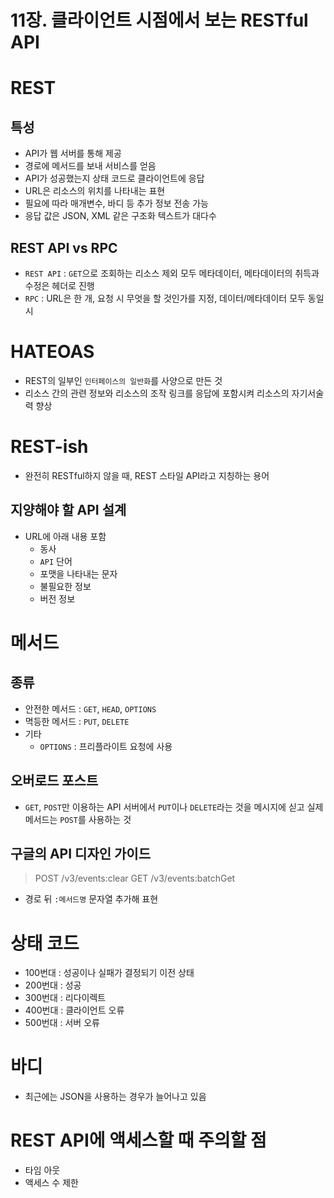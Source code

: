 # 11장. 클라이언트 시점에서 보는 RESTful API

# REST

## 특성

- API가 웹 서버를 통해 제공
- 경로에 메서드를 보내 서비스를 얻음
- API가 성공했는지 상태 코드로 클라이언트에 응답
- URL은 리소스의 위치를 나타내는 표현
- 필요에 따라 매개변수, 바디 등 추가 정보 전송 가능
- 응답 값은 JSON, XML 같은 구조화 텍스트가 대다수

## REST API vs RPC

- `REST API`  : `GET`으로 조회하는 리소스 제외 모두 메타데이터, 메타데이터의 취득과 수정은 헤더로 진행
- `RPC` : URL은 한 개, 요청 시 무엇을 할 것인가를 지정, 데이터/메타데이터 모두 동일시

# HATEOAS

- REST의 일부인 `인터페이스의 일반화`를 사양으로 만든 것
- 리소스 간의 관련 정보와 리소스의 조작 링크를 응답에 포함시켜 리소스의 자기서술력 향상

# REST-ish

- 완전히 RESTful하지 않을 때, REST 스타일 API라고 지칭하는 용어

## 지양해야 할 API 설계

- URL에 아래 내용 포함
    - 동사
    - `API` 단어
    - 포맷을 나타내는 문자
    - 불필요한 정보
    - 버전 정보

# 메서드

## 종류

- 안전한 메서드 : `GET`, `HEAD`, `OPTIONS`
- 멱등한 메서드 : `PUT`, `DELETE`
- 기타
    - `OPTIONS` : 프리플라이트 요청에 사용

## 오버로드 포스트

- `GET`, `POST`만 이용하는 API 서버에서 `PUT`이나 `DELETE`라는 것을 메시지에 싣고 실제 메서드는 `POST`를 사용하는 것

## 구글의 API 디자인 가이드

> POST /v3/events:clear
GET /v3/events:batchGet
> 
- 경로 뒤 `:메서드명`  문자열 추가해 표현

# 상태 코드

- 100번대 : 성공이나 실패가 결정되기 이전 상태
- 200번대 : 성공
- 300번대 : 리다이렉트
- 400번대 : 클라이언트 오류
- 500번대 : 서버 오류

# 바디

- 최근에는 JSON을 사용하는 경우가 늘어나고 있음

# REST API에 액세스할 때 주의할 점

- 타임 아웃
- 액세스 수 제한
